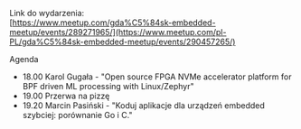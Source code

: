 

Link do wydarzenia: \
[https://www.meetup.com/gda%C5%84sk-embedded-meetup/events/289271965/](https://www.meetup.com/pl-PL/gda%C5%84sk-embedded-meetup/events/290457265/)

Agenda
- 18.00 Karol Gugała - "Open source FPGA NVMe accelerator platform for BPF driven ML processing with Linux/Zephyr"
- 19.00 Przerwa na pizzę
- 19.20 Marcin Pasiński - "Koduj aplikacje dla urządzeń embedded szybciej: porównanie Go i C."
